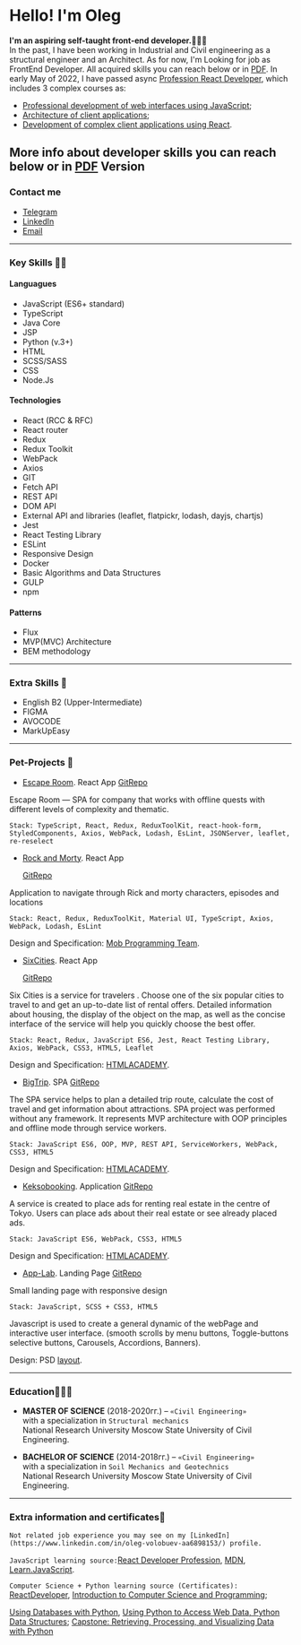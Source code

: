 # Hello! I'm Oleg

**I'm an aspiring self-taught front-end developer.🧙🏼‍♂️**  
In the past, I have been working in Industrial and Civil engineering as a structural engineer and an Architect.
As for now, I'm Looking for job as FrontEnd Developer. All acquired skills you can reach below or in [PDF](https://github.com/Insid1/Insid1/blob/master/CV_En.pdf).
In early May of 2022, I have passed async [Profession React Developer](https://htmlacademy.ru/profession/react), which includes 3 complex courses as:

- [Professional development of web interfaces using JavaScript](https://htmlacademy.ru/intensive/javascript);
- [Architecture of client applications](https://htmlacademy.ru/intensive/ecmascript);
- [Development of complex client applications using React](https://htmlacademy.ru/intensive/react).

## More info about developer skills you can reach below or in [PDF](https://github.com/Insid1/Insid1/blob/master/CV_En.pdf) Version

### Contact me

- [Telegram](https://t.me/oleeeeeeeeeeg)
- [LinkedIn](https://www.linkedin.com/in/oleg-volobuev-aa6898153/)
- [Email](mailto:VolobuevBP@ya.ru)

---

### Key Skills 👨‍💻

#### Languagues

- JavaScript (ES6+ standard)
- TypeScript
- Java Core
- JSP
- Python (v.3+)
- HTML
- SCSS/SASS
- CSS
- Node.Js

#### Technologies

- React (RCC & RFC)
- React router
- Redux
- Redux Toolkit
- WebPack
- Axios
- GIT
- Fetch API
- REST API
- DOM API
- External API and libraries (leaflet, flatpickr, lodash, dayjs, chartjs)
- Jest
- React Testing Library
- ESLint
- Responsive Design
- Docker
- Basic Algorithms and Data Structures
- GULP
- npm

#### Patterns

- Flux
- MVP(MVC) Architecture
- BEM methodology

---

### Extra Skills 🙌

- English B2 (Upper-Intermediate)
- FIGMA
- AVOCODE
- MarkUpEasy

---

### Pet-Projects 🐶

- [Escape Room](https://github.com/Insid1/escape_room). React App
  [GitRepo](https://github.com/Insid1/escape_room)

Escape Room — SPA for company that works with offline quests with different levels of complexity and thematic.

`Stack: TypeScript, React, Redux, ReduxToolKit, react-hook-form, StyledComponents, Axios, WebPack, Lodash, EsLint, JSONServer, leaflet, re-reselect`

- [Rock and Morty](http://rick-and-morty-app-mu.vercel.app/). React App

  [GitRepo](https://github.com/Insid1/Rick-and-morty-app)

Application to navigate through Rick and morty characters, episodes and locations

`Stack: React, Redux, ReduxToolKit, Material UI, TypeScript, Axios, WebPack, Lodash, EsLint`

Design and Specification: [Mob Programming Team](https://www.figma.com/file/H8oxWrehpx3pdNGwy9xmUH/Rick-and-Morty-(web-responsive)-(Community)?node-id=17%3A74).

- [SixCities](http://six-cities-gamma.vercel.app/). React App

  [GitRepo](https://github.com/Insid1/Six_Cities)

Six Cities is a service for travelers . Choose one of the six popular cities to travel to and get an up-to-date list of rental offers. Detailed information about housing, the display of the object on the map, as well as the concise interface of the service will help you quickly choose the best offer.

`Stack: React, Redux, JavaScript ES6, Jest, React Testing Library, Axios, WebPack, CSS3, HTML5, Leaflet`

Design and Specification: [HTMLACADEMY](https://htmlacademy.ru/).

- [BigTrip](https://insid1.github.io/Big_Trip/). SPA
  [GitRepo](https://github.com/Insid1/Big_Trip)

The SPA service helps to plan a detailed trip route, calculate the cost of travel and get information about attractions. SPA project was performed without any framework. It represents MVP architecture with OOP principles and offline mode through service workers.

`Stack: JavaScript ES6, OOP, MVP, REST API, ServiceWorkers, WebPack, CSS3, HTML5`

Design and Specification: [HTMLACADEMY](https://htmlacademy.ru/).

- [Keksobooking](https://insid1.github.io/keksoBooking/). Application
  [GitRepo](https://github.com/Insid1/keksoBooking)

A service is created to place ads for renting real estate in the centre of Tokyo. Users can place ads about their real estate or see already placed ads.

`Stack: JavaScript ES6, WebPack, CSS3, HTML5`

Design and Specification: [HTMLACADEMY](https://htmlacademy.ru/).

- [App-Lab](https://insid1.github.io/AppLab_project/). Landing Page [GitRepo](https://github.com/Insid1/AppLab_project)

Small landing page with responsive design

`Stack: JavaScript, SCSS + CSS3, HTML5`

Javascript is used to create a general dynamic of the webPage and interactive user interface. (smooth scrolls by menu buttons, Toggle-buttons selective buttons, Carousels, Accordions, Banners).

Design: PSD [layout](https://dribbble.com/shots/8641810-Freebie-App-landing-page).

---

### Education🧑🏼‍⚖️

- **MASTER OF SCIENCE** (2018-2020гг.) – `«Civil Engineering»`  
  with a specialization in `Structural mechanics`  
  National Research University Moscow State University of Civil Engineering.

- **BACHELOR OF SCIENCE** (2014-2018гг.) – `«Civil Engineering»`  
  with a specialization in `Soil Mechanics and Geotechnics`  
  National Research University Moscow State University of Civil Engineering.

---

### Extra information and certificates📖

`Not related job experience you may see on my [LinkedIn](https://www.linkedin.com/in/oleg-volobuev-aa6898153/) profile.`

`JavaScript learning source:`[React Developer Profession](https://htmlacademy.ru/profession/react), [MDN](https://developer.mozilla.org/ru/), [Learn.JavaScript](https://learn.javascript.ru/).

`Computer Science + Python learning source (Certificates):`
[ReactDeveloper](https://htmlacademy.ru/profile/id1954459),
[Introduction to Computer Science and Programming](https://courses.edx.org/certificates/73e17081e08e49d598fce4b9b58fa032);

[Using Databases with Python](https://coursera.org/share/3a83d44e866bd8e499dba03024b1117f), [Using Python to Access Web Data, Python Data Structures](https://www.coursera.org/learn/python-network-data); [Capstone: Retrieving, Processing, and Visualizing Data with Python](https://coursera.org/share/0d162f33e0b5a0c3cff9c23fa3c62b38)
